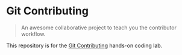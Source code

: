 # Git Contributing

> An awesome collaborative project to teach you the contributor workflow.

This repository is for the [Git Contributing](https://knowthecode.io/labs/git-contributing) hands-on coding lab.

